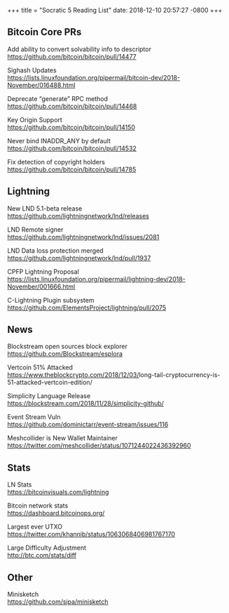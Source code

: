 +++
title =  "Socratic 5 Reading List"
date:   2018-12-10 20:57:27 -0800
+++

## Bitcoin Core PRs

Add ability to convert solvability info to descriptor   
<https://github.com/bitcoin/bitcoin/pull/14477>

Sighash Updates  
<https://lists.linuxfoundation.org/pipermail/bitcoin-dev/2018-November/016488.html>

Deprecate “generate” RPC method  
<https://github.com/bitcoin/bitcoin/pull/14468>

Key Origin Support  
<https://github.com/bitcoin/bitcoin/pull/14150>

Never bind INADDR_ANY by default  
<https://github.com/bitcoin/bitcoin/pull/14532>

Fix detection of copyright holders  
<https://github.com/bitcoin/bitcoin/pull/14785>



## Lightning

New LND 5.1-beta release  
<https://github.com/lightningnetwork/lnd/releases>

LND Remote signer  
<https://github.com/lightningnetwork/lnd/issues/2081>

LND Data loss protection merged  
<https://github.com/lightningnetwork/lnd/pull/1937>

CPFP Lightning Proposal  
<https://lists.linuxfoundation.org/pipermail/lightning-dev/2018-November/001666.html>

C-Lightning Plugin subsystem
<https://github.com/ElementsProject/lightning/pull/2075>


## News

Blockstream open sources block explorer  
<https://github.com/Blockstream/esplora>

Vertcoin 51% Attacked  
<https://www.theblockcrypto.com/2018/12/03/>long-tail-cryptocurrency-is-51-attacked-vertcoin-edition/

Simplicity Language Release  
<https://blockstream.com/2018/11/28/simplicity-github/>

Event Stream Vuln  
<https://github.com/dominictarr/event-stream/issues/116>

Meshcollider is New Wallet Maintainer  
<https://twitter.com/meshcollider/status/1071244022436392960>



## Stats

LN Stats  
<https://bitcoinvisuals.com/lightning>

Bitcoin network stats  
<https://dashboard.bitcoinops.org/>

Largest ever UTXO  
<https://twitter.com/khannib/status/1063068406981767170>

Large Difficulty Adjustment  
<http://btc.com/stats/diff>


## Other
Minisketch  
<https://github.com/sipa/minisketch>


